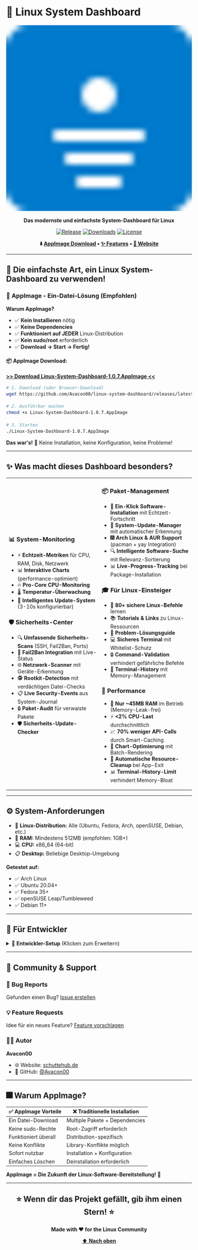 # 🚀 Linux System Dashboard

<div align="center">

![Linux System Dashboard](assets/icon-512.png)

**Das modernste und einfachste System-Dashboard für Linux**

[![Release](https://img.shields.io/github/v/release/Avacon00/linux-system-dashboard)](https://github.com/Avacon00/linux-system-dashboard/releases/latest)
[![Downloads](https://img.shields.io/github/downloads/Avacon00/linux-system-dashboard/total)](https://github.com/Avacon00/linux-system-dashboard/releases)
[![License](https://img.shields.io/github/license/Avacon00/linux-system-dashboard)](LICENSE)

**⬇️ [AppImage Download](#-appimage-download) • [✨ Features](#-features) • [🚀 Website](https://schuttehub.de)**

</div>

---

## 🚀 **Die einfachste Art, ein Linux System-Dashboard zu verwenden!**

### 🎯 **AppImage - Ein-Datei-Lösung** (Empfohlen)

**Warum AppImage?**
- ✅ **Kein Installieren** nötig
- ✅ **Keine Dependencies** 
- ✅ **Funktioniert auf JEDER** Linux-Distribution
- ✅ **Kein sudo/root** erforderlich
- ✅ **Download → Start → Fertig!**

#### 📦 **AppImage Download:**

**[>> Download Linux-System-Dashboard-1.0.7.AppImage <<](https://github.com/Avacon00/linux-system-dashboard/releases/latest)**

```bash
# 1. Download (oder Browser-Download)
wget https://github.com/Avacon00/linux-system-dashboard/releases/latest/download/Linux-System-Dashboard-1.0.7.AppImage

# 2. Ausführbar machen
chmod +x Linux-System-Dashboard-1.0.7.AppImage

# 3. Starten
./Linux-System-Dashboard-1.0.7.AppImage
```

**Das war's!** 🎉 Keine Installation, keine Konfiguration, keine Probleme!

---

## ✨ **Was macht dieses Dashboard besonders?**

<table>
<tr>
<td width="50%">

### 📊 **System-Monitoring**
- ⚡ **Echtzeit-Metriken** für CPU, RAM, Disk, Netzwerk
- 📊 **Interaktive Charts** (performance-optimiert)
- 🔥 **Pro-Core CPU-Monitoring**
- 🌡️ **Temperatur-Überwachung**
- 🔄 **Intelligentes Update-System** (3-10s konfigurierbar)

### 🛡️ **Sicherheits-Center**
- 🔍 **Umfassende Sicherheits-Scans** (SSH, Fail2Ban, Ports)
- 🚫 **Fail2Ban Integration** mit Live-Status
- 🌐 **Netzwerk-Scanner** mit Geräte-Erkennung
- 🕵️ **Rootkit-Detection** mit verdächtigen Datei-Checks
- 📋 **Live Security-Events** aus System-Journal
- 🔒 **Paket-Audit** für verwaiste Pakete
- 🛡️ **Sicherheits-Update-Checker**

</td>
<td width="50%">

### 📦 **Paket-Management**
- 🎯 **Ein-Klick Software-Installation** mit Echtzeit-Fortschritt
- 🔄 **System-Update-Manager** mit automatischer Erkennung
- 🎆 **Arch Linux & AUR Support** (pacman + yay Integration)
- 🔍 **Intelligente Software-Suche** mit Relevanz-Sortierung
- 📊 **Live-Progress-Tracking** bei Package-Installation

### 🎓 **Für Linux-Einsteiger**
- 💫 **80+ sichere Linux-Befehle** lernen
- 📚 **Tutorials & Links** zu Linux-Ressourcen
- 🔧 **Problem-Lösungsguide**
- 💻 **Sicheres Terminal** mit Whitelist-Schutz
- 🔒 **Command-Validation** verhindert gefährliche Befehle
- 📜 **Terminal-History** mit Memory-Management

### 🚀 **Performance**
- 💾 **Nur ~45MB RAM** im Betrieb (Memory-Leak-frei)
- ⚡ **<2% CPU-Last** durchschnittlich
- 📈 **70% weniger API-Calls** durch Smart-Caching
- 🎯 **Chart-Optimierung** mit Batch-Rendering
- 🧹 **Automatische Resource-Cleanup** bei App-Exit
- 📊 **Terminal-History-Limit** verhindert Memory-Bloat

</td>
</tr>
</table>

---

## ⚙️ **System-Anforderungen**

- 🐧 **Linux-Distribution:** Alle (Ubuntu, Fedora, Arch, openSUSE, Debian, etc.)
- 💾 **RAM:** Mindestens 512MB (empfohlen: 1GB+)
- 💻 **CPU:** x86_64 (64-bit)
- 📋 **Desktop:** Beliebige Desktop-Umgebung

**Getestet auf:**
- ✅ Arch Linux
- ✅ Ubuntu 20.04+
- ✅ Fedora 35+
- ✅ openSUSE Leap/Tumbleweed
- ✅ Debian 11+

---

## 🚀 **Für Entwickler**

<details>
<summary>📝 <strong>Entwickler-Setup</strong> (Klicken zum Erweitern)</summary>

### Voraussetzungen
- **Node.js** >= 16.x
- **npm** >= 8.x
- **Electron** >= 28.x

### Setup
```bash
# Repository klonen
git clone https://github.com/Avacon00/linux-system-dashboard.git
cd linux-system-dashboard

# Dependencies installieren
npm install

# Development-Server starten
npm run dev

# AppImage bauen
npm run build-appimage

# Debian-Paket bauen
npm run build-deb
```

### Build-Befehle
```bash
npm run dev           # Development mit Hot-Reload
npm run build-appimage # AppImage erstellen
npm run build-deb      # .deb-Paket erstellen
npm run dist-linux     # Alle Linux-Formate
```

### Performance-Features
- ✅ **Smart Lazy Loading** - Tab-basierte Aktualisierung
- ✅ **Intelligent Caching** - 70% weniger API-Calls  
- ✅ **Chart-Optimierung** - Batch-Rendering mit RequestAnimationFrame
- ✅ **Memory-Management** - DocumentFragment-basierte DOM-Updates
- ✅ **Process-Throttling** - Konfigurierbare Update-Intervalle
- ✅ **Memory-Leak-Prevention** - Comprehensive Resource Cleanup
- ✅ **Terminal-History-Limiting** - Max 100 Lines für Performance
- ✅ **Toast-Notification-Stacking** - Efficient Message Management

</details>

---

## 🤝 **Community & Support**

### 🐛 **Bug Reports**
Gefunden einen Bug? [Issue erstellen](https://github.com/Avacon00/linux-system-dashboard/issues/new)

### 💡 **Feature Requests**
Idee für ein neues Feature? [Feature vorschlagen](https://github.com/Avacon00/linux-system-dashboard/issues/new)

### 👨‍💻 **Autor**
**Avacon00**
- 🌐 Website: [schuttehub.de](https://schuttehub.de)
- 🐙 GitHub: [@Avacon00](https://github.com/Avacon00)

---

## 🎆 **Warum AppImage?**

| ✅ **AppImage Vorteile** | ❌ **Traditionelle Installation** |
|---------------------------|--------------------------------|
| Ein Datei-Download | Multiple Pakete + Dependencies |
| Keine sudo-Rechte | Root-Zugriff erforderlich |
| Funktioniert überall | Distribution-spezifisch |
| Keine Konflikte | Library-Konflikte möglich |
| Sofort nutzbar | Installation + Konfiguration |
| Einfaches Löschen | Deinstallation erforderlich |

**AppImage = Die Zukunft der Linux-Software-Bereitstellung!** 🚀

---

<div align="center">

## ⭐ **Wenn dir das Projekt gefällt, gib ihm einen Stern!** ⭐

**Made with ❤️ for the Linux Community**

[⬆️ **Nach oben**](#-linux-system-dashboard)

</div>